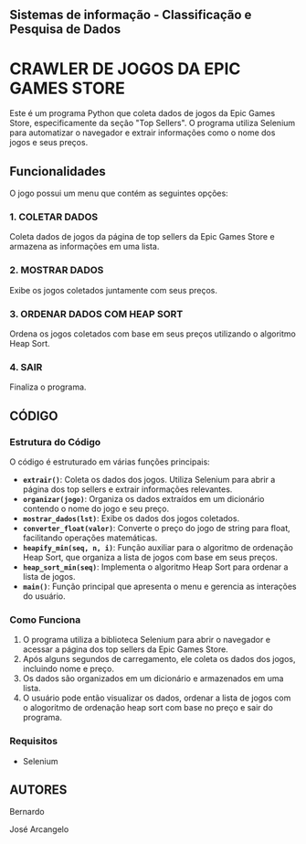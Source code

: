 ## Sistemas de informação - Classificação e Pesquisa de Dados

# CRAWLER DE JOGOS DA EPIC GAMES STORE

Este é um programa Python que coleta dados de jogos da Epic Games Store, especificamente da seção "Top Sellers". O programa utiliza Selenium para automatizar o navegador e extrair informações como o nome dos jogos e seus preços.

## Funcionalidades

O jogo possui um menu que contém as seguintes opções:

### 1. COLETAR DADOS
Coleta dados de jogos da página de top sellers da Epic Games Store e armazena as informações em uma lista.

### 2. MOSTRAR DADOS
Exibe os jogos coletados juntamente com seus preços.

### 3. ORDENAR DADOS COM HEAP SORT
Ordena os jogos coletados com base em seus preços utilizando o algoritmo Heap Sort.

### 4. SAIR
Finaliza o programa.

## CÓDIGO

### Estrutura do Código

O código é estruturado em várias funções principais:

- **`extrair()`**: Coleta os dados dos jogos. Utiliza Selenium para abrir a página dos top sellers e extrair informações relevantes.
- **`organizar(jogo)`**: Organiza os dados extraídos em um dicionário contendo o nome do jogo e seu preço.
- **`mostrar_dados(lst)`**: Exibe os dados dos jogos coletados.
- **`converter_float(valor)`**: Converte o preço do jogo de string para float, facilitando operações matemáticas.
- **`heapify_min(seq, n, i)`**: Função auxiliar para o algoritmo de ordenação Heap Sort, que organiza a lista de jogos com base em seus preços.
- **`heap_sort_min(seq)`**: Implementa o algoritmo Heap Sort para ordenar a lista de jogos.
- **`main()`**: Função principal que apresenta o menu e gerencia as interações do usuário.

### Como Funciona

1. O programa utiliza a biblioteca Selenium para abrir o navegador e acessar a página dos top sellers da Epic Games Store.
2. Após alguns segundos de carregamento, ele coleta os dados dos jogos, incluindo nome e preço.
3. Os dados são organizados em um dicionário e armazenados em uma lista.
4. O usuário pode então visualizar os dados, ordenar a lista de jogos com o alogoritmo de ordenação heap sort com base no preço e sair do programa.

### Requisitos
- Selenium

## AUTORES
Bernardo

José Arcangelo
